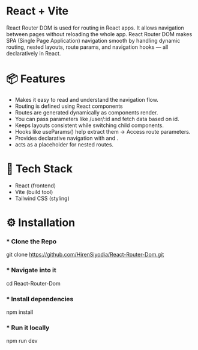 # React + Vite

React Router DOM is used for routing in React apps. It allows navigation between pages without reloading the whole app. React Router DOM makes SPA (Single Page Application) navigation smooth by handling dynamic routing, nested layouts, route params, and navigation hooks — all declaratively in React.

# 📦 Features
- Makes it easy to read and understand the navigation flow.
- Routing is defined using React components
- Routes are generated dynamically as components render.
- You can pass parameters like /user/:id and fetch data based on id.
- Keeps layouts consistent while switching child components.
- Hooks like useParams() help extract them -> Access route parameters.
- Provides declarative navigation with <Link> and <NavLink>.
- <Outlet /> acts as a placeholder for nested routes.


# 🚀 Tech Stack
- React (frontend)
- Vite (build tool)
- Tailwind CSS (styling)

  
# ⚙️ Installation
### * Clone the Repo
git clone https://github.com/HirenSiyodia/React-Router-Dom.git

### * Navigate into it
cd React-Router-Dom

### * Install dependencies
npm install

### * Run it locally
npm run dev


